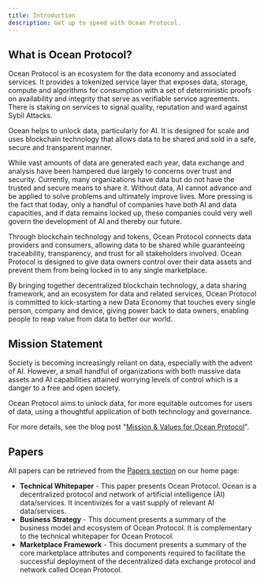 ```yaml
---
title: Introduction
description: Get up to speed with Ocean Protocol.
---
```


## What is Ocean Protocol?

Ocean Protocol is an ecosystem for the data economy and associated services. It provides a tokenized service layer that exposes data, storage, compute and algorithms for consumption with a set of deterministic proofs on availability and integrity that serve as verifiable service agreements. There is staking on services to signal quality, reputation and ward against Sybil Attacks.

Ocean helps to unlock data, particularly for AI. It is designed for scale and uses blockchain technology that allows data to be shared and sold in a safe, secure and transparent manner.

While vast amounts of data are generated each year, data exchange and analysis have been hampered due largely to concerns over trust and security. Currently, many organizations have data but do not have the trusted and secure means to share it. Without data, AI cannot advance and be applied to solve problems and ultimately improve lives. More pressing is the fact that today, only a handful of companies have both AI and data capacities, and if data remains locked up, these companies could very well govern the development of AI and thereby our future.

Through blockchain technology and tokens, Ocean Protocol connects data providers and consumers, allowing data to be shared while guaranteeing traceability, transparency, and trust for all stakeholders involved. Ocean Protocol is designed to give data owners control over their data assets and prevent them from being locked in to any single marketplace.

By bringing together decentralized blockchain technology, a data sharing framework, and an ecosystem for data and related services, Ocean Protocol is committed to kick-starting a new Data Economy that touches every single person, company and device, giving power back to data owners, enabling people to reap value from data to better our world.

## Mission Statement

Society is becoming increasingly reliant on data, especially with the advent of AI. However, a small handful of organizations with both massive data assets and AI capabilities attained worrying levels of control which is a danger to a free and open society.

Ocean Protocol aims to unlock data, for more equitable outcomes for users of data, using a thoughtful application of both technology and governance.

For more details, see the blog post "[Mission & Values for Ocean Protocol](https://blog.oceanprotocol.com/mission-values-for-ocean-protocol-aba998e95b8)".

## Papers

All papers can be retrieved from the [Papers section](https://oceanprotocol.com/protocol/#papers) on our home page:

- **Technical Whitepaper** - This paper presents Ocean Protocol. Ocean is a decentralized protocol and network of artificial intelligence (AI) data/services. It incentivizes for a vast supply of relevant AI data/services.
- **Business Strategy** - This document presents a summary of the business model and ecosystem of Ocean Protocol. It is complementary to the technical whitepaper for Ocean Protocol.
- **Marketplace Framework** - This document presents a summary of the core marketplace attributes and components required to facilitate the successful deployment of the decentralized data exchange protocol and network called Ocean Protocol.
